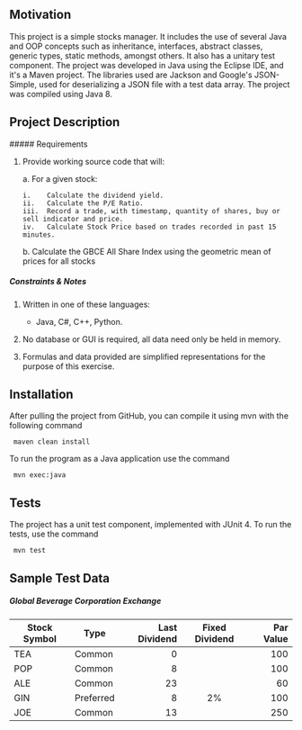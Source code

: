 ## Motivation

This project is a simple stocks manager. It includes the use of several Java and OOP concepts such as inheritance, interfaces, abstract classes, generic types, static methods, amongst others. It also has a unitary test component.
The project was developed in Java using the Eclipse IDE, and it's a Maven project. The libraries used are Jackson and Google's JSON-Simple, used for deserializing a JSON file with a test data array.
The project was compiled using Java 8.

## Project Description

##### Requirements

1.	Provide working source code that will:

    a.	For a given stock:
    
        i.    Calculate the dividend yield.
        ii.   Calculate the P/E Ratio.
        iii.  Record a trade, with timestamp, quantity of shares, buy or sell indicator and price.
        iv.   Calculate Stock Price based on trades recorded in past 15 minutes.

    b.	Calculate the GBCE All Share Index using the geometric mean of prices for all stocks

##### Constraints & Notes

1.	Written in one of these languages:
    
    * Java, C#, C++, Python.
    
2.	No database or GUI is required, all data need only be held in memory.

3.	Formulas and data provided are simplified representations for the purpose of this exercise.

## Installation

After pulling the project from GitHub, you can compile it using mvn with the following command

     maven clean install

To run the program as a Java application use the command

     mvn exec:java

## Tests

The project has a unit test component, implemented with JUnit 4. To run the tests, use the command

     mvn test

## Sample Test Data

##### Global Beverage Corporation Exchange

Stock Symbol  | Type | Last Dividend | Fixed Dividend | Par Value
------------- | ---- | ------------: | :------------: | --------: 
TEA           | Common    | 0  |    | 100
POP           | Common    | 8  |    | 100
ALE           | Common    | 23 |    | 60
GIN           | Preferred | 8  | 2% | 100
JOE           | Common    | 13 |    | 250
